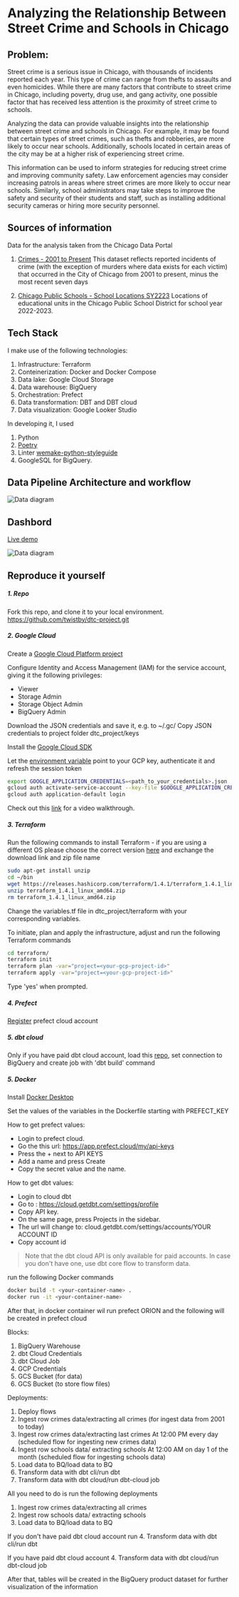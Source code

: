 # Analyzing the Relationship Between Street Crime and Schools in Chicago

## Problem:
Street crime is a serious issue in Chicago, with thousands of incidents reported each year. This type of crime can range from thefts to assaults and even homicides. While there are many factors that contribute to street crime in Chicago, including poverty, drug use, and gang activity, one possible factor that has received less attention is the proximity of street crime to schools. 

Analyzing the data can provide valuable insights into the relationship between street crime and schools in Chicago. For example, it may be found that certain types of street crimes, such as thefts and robberies, are more likely to occur near schools. Additionally, schools located in certain areas of the city may be at a higher risk of experiencing street crime.

This information can be used to inform strategies for reducing street crime and improving community safety. Law enforcement agencies may consider increasing patrols in areas where street crimes are more likely to occur near schools. Similarly, school administrators may take steps to improve the safety and security of their students and staff, such as installing additional security cameras or hiring more security personnel.

## Sources of information

Data for the analysis taken from the Chicago Data Portal
1. [Crimes - 2001 to Present](https://data.cityofchicago.org/Public-Safety/Crimes-2001-to-Present/ijzp-q8t2)
This dataset reflects reported incidents of crime (with the exception of murders where data exists for each victim) that occurred in the City of Chicago from 2001 to present, minus the most recent seven days

2. [Chicago Public Schools - School Locations SY2223](https://data.cityofchicago.org/Education/Chicago-Public-Schools-School-Locations-SY2223/gqgn-ekwj)
Locations of educational units in the Chicago Public School District for school year 2022-2023.

## Tech Stack
I make use of the following technologies:

1. Infrastructure: Terraform
2. Conteinerization: Docker and Docker Compose
3. Data lake: Google Cloud Storage
4. Data warehouse: BigQuery
5. Orchestration: Prefect
6. Data transformation: DBT and DBT cloud
7. Data visualization: Google Looker Studio

In developing it, I used
1. Python
2. [Poetry](https://python-poetry.org/docs/)
3. Linter [wemake-python-styleguide](https://wemake-python-styleguide.readthedocs.io/en/latest/index.html)
4. GoogleSQL for BigQuery.

## Data Pipeline Architecture and workflow

![Data diagram](https://github.com/twistby/dtc-project/blob/main/dtc_project/misc/arch.png)

## Dashbord

[Live demo](https://lookerstudio.google.com/u/0/reporting/d439aec8-e412-43e0-b290-b8aad6d278d4/page/V5xND)

![Data diagram](https://github.com/twistby/dtc-project/blob/main/dtc_project/misc/rel.jpg)

## Reproduce it yourself

##### 1. Repo
Fork this repo, and clone it to your local environment.
https://github.com/twistby/dtc-project.git


##### 2. Google Cloud

Create a [Google Cloud Platform project](https://console.cloud.google.com/cloud-resource-manager)

Configure Identity and Access Management (IAM) for the service account, giving it the following privileges:
- Viewer
- Storage Admin
- Storage Object Admin
- BigQuery Admin


Download the JSON credentials and save it, e.g. to ~/.gc/<credentials>
    Copy JSON credentials to project folder dtc_project/keys

Install the [Google Cloud SDK](https://cloud.google.com/sdk/docs/install-sdk)

Let the [environment variable](https://cloud.google.com/docs/authentication/application-default-credentials#GAC) point to your GCP key, authenticate it and refresh the session token

```sh
export GOOGLE_APPLICATION_CREDENTIALS=<path_to_your_credentials>.json
gcloud auth activate-service-account --key-file $GOOGLE_APPLICATION_CREDENTIALS
gcloud auth application-default login
```

Check out this [link](https://www.youtube.com/watch?v=Hajwnmj0xfQ&list=PL3MmuxUbc_hJed7dXYoJw8DoCuVHhGEQb&index=12&t=29s) for a video walkthrough.


##### 3. Terraform

Run the following commands to install Terraform - if you are using a different OS please choose the correct version [here](https://developer.hashicorp.com/terraform/downloads) and exchange the download link and zip file name

```sh
sudo apt-get install unzip
cd ~/bin
wget https://releases.hashicorp.com/terraform/1.4.1/terraform_1.4.1_linux_amd64.zip
unzip terraform_1.4.1_linux_amd64.zip
rm terraform_1.4.1_linux_amd64.zip
```
Change the variables.tf file in dtc_project/terraform with your corresponding variables.

To initiate, plan and apply the infrastructure, adjust and run the following Terraform commands
```sh
cd terraform/
terraform init
terraform plan -var="project=<your-gcp-project-id>"
terraform apply -var="project=<your-gcp-project-id>"
```
Type 'yes' when prompted.

##### 4. Prefect
[Register](https://app.prefect.cloud/) prefect cloud account

##### 5. dbt cloud

Only if you have paid dbt cloud account, load this [repo](https://github.com/twistby/chicago-crimes.git), set connection to BigQuery and create job with 'dbt build' command

##### 5. Docker

Install [Docker Desktop](https://docs.docker.com/get-docker/)

Set the values of the variables in the Dockerfile starting with PREFECT_KEY

How to get prefect values:
- Login to prefect cloud.
- Go the this url: https://app.prefect.cloud/my/api-keys
- Press the + next to API KEYS
- Add a name and press Create
- Copy the secret value and the name.

How to get dbt values:
- Login to cloud dbt
- Go to : https://cloud.getdbt.com/settings/profile
- Copy API key.
- On the same page, press Projects in the sidebar.
- The url will change to: cloud.getdbt.com/settings/accounts/YOUR ACCOUNT ID
- Copy account id

> Note that the dbt cloud API is only available for paid accounts.
> In case you don't have one, use dbt core flow to transform data.

run the following Docker commands
```sh
docker build -t <your-container-name> .     
docker run -it <your-container-name>
```

After that, in docker container wil run prefect ORION and the following will be created in prefect cloud

Blocks:
1. BigQuery Warehouse
2. dbt Cloud Credentials
3. dbt Cloud Job
4. GCP Credentials
5. GCS Bucket (for data)
6. GCS Bucket (to store flow files)

Deployments:
1. Deploy flows 
2. Ingest row crimes data/extracting all crimes (for ingest data from 2001 to today)
3. Ingest row crimes data/extracting last crimes    At 12:00 PM every day (scheduled flow for ingesting new crimes data)
4. Ingest row schools data/ extracting schools  At 12:00 AM on day 1 of the month (scheduled flow for ingesting schools data)
5. Load data to BQ/load data to BQ		
6. Transform data with dbt cli/run dbt		
7. Transform data with dbt cloud/run dbt-cloud job

All you need to do is run the following deployments

1. Ingest row crimes data/extracting all crimes
2. Ingest row schools data/ extracting schools
3. Load data to BQ/load data to BQ	

If you don't have paid dbt cloud account run 
4. Transform data with dbt cli/run dbt

If you have paid dbt cloud account
4. Transform data with dbt cloud/run dbt-cloud job

After that, tables will be created in the BigQuery product dataset for further visualization of the information 
